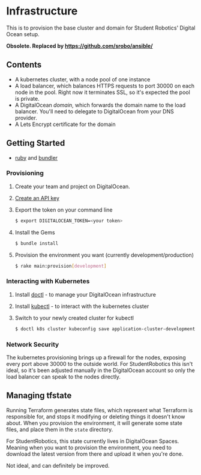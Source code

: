 # Infrastructure

This is to provision the base cluster and domain for Student Robotics' Digital
Ocean setup.

**Obsolete. Replaced by https://github.com/srobo/ansible/**

## Contents

* A kubernetes cluster, with a node pool of one instance
* A load balancer, which balances HTTPS requests to port 30000 on each node in
  the pool. Right now it terminates SSL, so it's expected the pool is private.
* A DigitalOcean _domain_, which forwards the domain name to the load balancer.
  You'll need to delegate to DigitalOcean from your DNS provider.
* A Lets Encrypt certificate for the domain

## Getting Started

* [ruby][ruby] and [bundler][bundler]

### Provisioning

1. Create your team and project on DigitalOcean.

2. [Create an API key][dotoken]

3. Export the token on your command line
   
   ```bash
   $ export DIGITALOCEAN_TOKEN=<your token>
   ```

4. Install the Gems

   ```bash
   $ bundle install
   ```

5. Provision the environment you want (currently development/production)

    ```bash
    $ rake main:provision[development]
    ```

### Interacting with Kubernetes

1. Install [doctl][doctl] - to manage your DigitalOcean infrastructure
2. Install [kubectl][kubectl] - to interact with the kubernetes cluster

3. Switch to your newly created cluster for kubectl
   
   ```bash
   $ doctl k8s cluster kubeconfig save application-cluster-development
   ```
   
### Network Security

The kubernetes provisioning brings up a firewall for the nodes, exposing every
port above 30000 to the outside world. For StudentRobotics this isn't ideal, so
it's been adjusted manually in the DigitalOcean account so only the load 
balancer can speak to the nodes directly.

## Managing tfstate

Running Terraform generates state files, which represent what Terraform is
responsible for, and stops it modifying or deleting things it doesn't know 
about. When you provision the environment, it will generate some state files, 
and place them in the `state` directory. 

For StudentRobotics, this state currently lives in DigitalOcean Spaces. Meaning
when you want to provision the environment, you need to download the latest
version from there and upload it when you're done.

Not ideal, and can definitely be improved.

[ruby]: https://www.ruby-lang.org/en/documentation/installation/
[bundler]: https://bundler.io/#getting-started
[doctl]: https://github.com/digitalocean/doctl#installing-doctl
[kubectl]: https://kubernetes.io/docs/tasks/tools/install-kubectl/
[dotoken]: https://cloud.digitalocean.com/account/api/tokens
